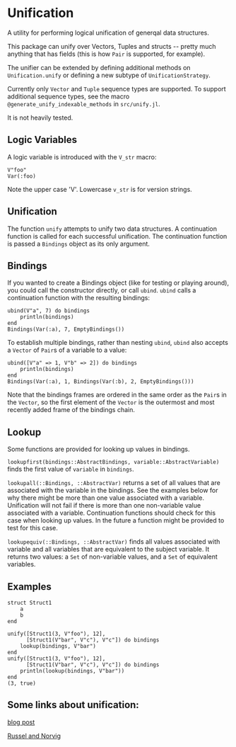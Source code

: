 # Unification

A utility for performing logical unification of generqal data
structures.

This package can unify over Vectors, Tuples and structs -- pretty much
anything that has fields (this is how `Pair` is supported, for example).

The unifier can be extended by defining additional methods on
`Unification.unify` or defining a new subtype of
`UnificationStrategy`.

Currently only `Vector` and `Tuple` sequence types are supported.  To
support additional sequence types, see the macro
`@generate_unify_indexable_methods` in `src/unify.jl`.

It is not heavily tested.

## Logic Variables

A logic variable is introduced with the `V_str` macro:

```
V"foo"
Var(:foo)
```

Note the upper case 'V'.  Lowercase `v_str` is for version strings.


## Unification

The function `unify` attempts to unify two data structures.  A
continuation function is called for each successful unification.  The
continuation function is passed a `Bindings` object as its only
argument.

## Bindings

If you wanted to create a Bindings object (like for testing or
playing around), you could call the constructor directly, or call
`ubind`.  `ubind` calls a continuation function with the resulting
bindings:

```
ubind(V"a", 7) do bindings
    println(bindings)
end
Bindings(Var(:a), 7, EmptyBindings())
```

To establish multiple bindings, rather than nesting `ubind`, `ubind`
also accepts a `Vector` of `Pair`s of a variable to a value:

```
ubind([V"a" => 1, V"b" => 2]) do bindings
    println(bindings)
end
Bindings(Var(:a), 1, Bindings(Var(:b), 2, EmptyBindings()))
```

Note that the bindings frames are ordered in the same order as the
`Pair`s in the `Vector`, so the first element of the `Vector` is the
outermost and most recently added frame of the bindings chain.


## Lookup

Some functions are provided for looking up values in bindings.

`lookupfirst(bindings::AbstractBindings, variable::AbstractVariable)`
finds the first value of  `variable` in `bindings`.

`lookupall(::Bindings, ::AbstractVar)` returns a set of all values
that are associated with the variable in the bindings.  See the
examples below for why there might be more than one value associated
with a variable.  Unification will not fail if there is more than one
non-variable value associated with a variable.  Continuation functions
should check for this case when looking up values.  In the future a
function might be provided to test for this case.

`lookupequiv(::Bindings, ::AbstractVar)` finds all values associated
with variable and all variables that are equivalent to the subject
variable.  It returns two values: a `Set` of non-variable values, and
a `Set` of equivalent variables.


## Examples

```
struct Struct1
    a
    b
end

unify([Struct1(3, V"foo"), 12],
      [Struct1(V"bar", V"c"), V"c"]) do bindings
    lookup(bindings, V"bar")
end
unify([Struct1(3, V"foo"), 12],
      [Struct1(V"bar", V"c"), V"c"]) do bindings
    println(lookup(bindings, V"bar"))
end
(3, true)
```

## Some links about unification:

[blog post](https://www.juliabloggers.com/unification-in-julia/)

[Russel and Norvig](https://github.com/aimacode/aima-python/blob/9ea91c1d3a644fdb007e8dd0870202dcd9d078b6/logic4e.py#L1307)


